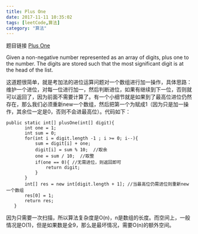 ```yaml
---
title: Plus One
date: 2017-11-11 10:35:02
tags: [leetCode,算法]
category: "算法"
---
```

题目链接 [Plus One](https://leetcode.com/problems/plus-one/description/ "Optional title")

Given a non-negative number represented as an array of digits, plus one to the number.
The digits are stored such that the most significant digit is at the head of the list.

 这道题很简单，就是考加法的进位运算问题对一个数组进行加一操作，具体思路：
 维护一个进位，对每一位进行加一，然后判断进位，如果有继续到下一位，否则就可以返回了，因为前面不需要计算了。有一个小细节就是如果到了最高位进位仍然存在，那么我们必须重新new一个数组，然后把第一个为赋成1（因为只是加一操作，其余位一定是0，否则不会进最高位）。代码如下：
 ```
 public static int[] plusOne(int[] digit){
        int one = 1;
        int sum = 0;
        for(int i = digit.length -1 ; i >= 0; i--){
            sum = digit[i] + one;
            digit[i] = sum % 10;  //取余
            one = sum / 10;  //取整
            if(one == 0){ //无需进位，则返回即可
                return digit;
            }
        }
        int[] res = new int[digit.length + 1]; //当最高位仍需进位则重新new一个数组
        res[0] = 1;
        return res;
    }
 ```
 因为只需要一次扫描，所以算法复杂度是O(n)，n是数组的长度。而空间上，一般情况是O(1)，但是如果数是全9，那么是最坏情况，需要O(n)的额外空间。